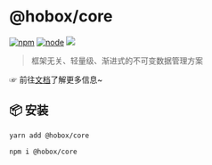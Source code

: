 # @hobox/core

[![npm](https://img.shields.io/npm/v/@hobox/core.svg)](https://www.npmjs.com/package/@hobox/core) [![node](https://img.shields.io/node/v/@hobox/core.svg)](https://keylenn.github.io/boxjs) [![](https://img.shields.io/badge/document-v1-red.svg)](https://keylenn.github.io/boxjs)


> 框架无关、轻量级、渐进式的不可变数据管理方案

☞ 前往[文档](https://keylenn.github.io/boxjs)了解更多信息~

## 📦 安装
```sh
yarn add @hobox/core
```

```sh
npm i @hobox/core
```